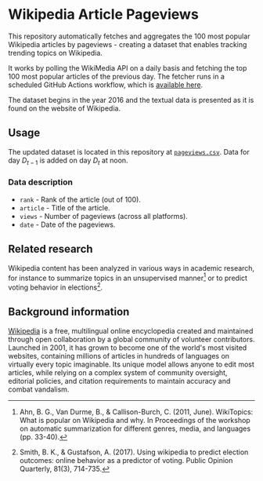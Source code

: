 # Wikipedia Article Pageviews
This repository automatically fetches and aggregates the 100 most popular Wikipedia articles by pageviews - creating a dataset that enables tracking trending topics on Wikipedia.

It works by polling the WikiMedia API on a daily basis and fetching the top 100 most popular articles of the previous day. 
The fetcher runs in a scheduled GitHub Actions workflow, which is [available here](https://github.com/vtasca/wikipedia-pageviews/actions/workflows/main.yml).

The dataset begins in the year 2016 and the textual data is presented as it is found on the website of Wikipedia.

## Usage
The updated dataset is located in this repository at [`pageviews.csv`](https://github.com/vtasca/wikipedia-pageviews/blob/master/pageviews.csv). Data for day $D_{t-1}$ is added on day $D_t$ at noon.

### Data description
- `rank` - Rank of the article (out of 100).
- `article` - Title of the article.
- `views` - Number of pageviews (across all platforms).
- `date` - Date of the pageviews.

## Related research
Wikipedia content has been analyzed in various ways in academic research, for instance to summarize topics in an unsupervised manner[^1] or to predict voting behavior in elections[^2].
[^1]: Ahn, B. G., Van Durme, B., & Callison-Burch, C. (2011, June). WikiTopics: What is popular on Wikipedia and why. In Proceedings of the workshop on automatic summarization for different genres, media, and languages (pp. 33-40).
[^2]: Smith, B. K., & Gustafson, A. (2017). Using wikipedia to predict election outcomes: online behavior as a predictor of voting. Public Opinion Quarterly, 81(3), 714-735.

## Background information
[Wikipedia](https://www.wikipedia.org) is a free, multilingual online encyclopedia created and maintained through open collaboration by a global community of volunteer contributors. Launched in 2001, it has grown to become one of the world's most visited websites, containing millions of articles in hundreds of languages on virtually every topic imaginable. Its unique model allows anyone to edit most articles, while relying on a complex system of community oversight, editorial policies, and citation requirements to maintain accuracy and combat vandalism.
